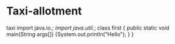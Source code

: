 # Taxi-allotment
taxi
import java.io.*;
import java.util.*;
class first
{
public static void main(String args[])
  {System.out.println("Hello");
  }
}
